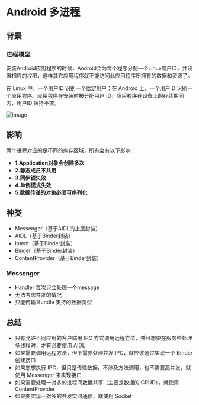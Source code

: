 # Android 多进程

## 背景

### 进程模型

安装Android应用程序的时候，Android会为每个程序分配一个Linux用户ID，并设置相应的权限，这样其它应用程序就不能访问此应用程序所拥有的数据和资源了。

在 Linux 中，一个用户ID 识别一个给定用户；在 Android 上，一个用户ID 识别一个应用程序。应用程序在安装时被分配用户 ID，应用程序在设备上的存续期间内，用户ID 保持不变。

![image](https://images.cnblogs.com/cnblogs_com/ghj1976/201104/201104281216437986.png)

## 影响

两个进程对应的是不同的内存区域，所有会有以下影响：

- **1.Application对象会创建多次**
- **2.静态成员不共用**
- **3.同步锁失效**
- **4.单例模式失效**
- **5.数据传递的对象必须可序列化**

## 种类

- Messenger（基于AIDL的上层封装）
- AIDL（基于Binder封装）
- Intent（基于Binder封装）
- Binder（基于Binder封装）
- ContentProvider（基于Binder封装）

### Messenger

- Handler 每次只会处理一个message
- 无法考虑并发的情况
- 只能传输 Bundle 支持的数据类型

## 总结

- 只有允许不同应用的客户端用 IPC 方式调用远程方法，并且想要在服务中处理多线程时，才有必要使用 AIDL
- 如果需要调用远程方法，但不需要处理并发 IPC，就应该通过实现一个 Binder 创建接口
- 如果您想执行 IPC，但只是传递数据，不涉及方法调用，也不需要高并发，就使用 Messenger 来实现接口
- 如果需要处理一对多的进程间数据共享（主要是数据的 CRUD），就使用 ContentProvider
- 如果要实现一对多的并发实时通信，就使用 Socket
